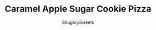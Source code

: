 ---
layout: ../../layouts/MarkdownPostLayout.astro
title: Caramel Apple Sugar Cookie Pizza
author: ShugarySweets
pubDate: 2019-01-15
description: "Serve pizza for dessert tonight! This Caramel Apple Sugar Cookie Pizza features juicy apples and chopped nuts baked on a soft cookie crust with caramel cheesecake topping. Drizzled with caramel, it&#x27;s the perfect easy dessert for fall."
image_url: https://www.shugarysweets.com/wp-content/uploads/2014/11/caramel-apple-cookie-pizza-facebook.jpg
tags: ["Desserts","American"]
calories: 204
protein: 3
carbohydrates: 38
fats: 6
fiber: 2
ingredients: ["1 package (16.5 ounce) refrigerated sugar cookie dough","1 package (8 ounce) cream cheese, softened","1 cup powdered sugar","1/4 cup caramel sauce","4 1/2 cups sliced apples (about 4 apples)","1/2 cup chopped cashews","3 Tablespoons caramel sauce"]
serves: 8
time: "20 minutes"
prepTime: "5 minutes"
instructions: ["Line a 15-inch round baking sheet (pizza stone) with parchment paper. Heat oven to 350 degree.","Open package of sugar cookie dough and press it onto the parchment paper with the heel of your hand. Press evenly into a 12-inch circle. Bake for 15-18 minutes.","Meanwhile, beat cream cheese with powdered sugar and 1/4 cup caramel sauce. Blend for about 3-5 minutes until light and fluffy.","Spread cream cheese over cooled cookie pizza. Arrange sliced apples over cream cheese layer.","Add chopped cashews and drizzle with remaining caramel sauce. Slice and enjoy!"]
nutrition: ["204 calories","38 grams carbohydrates","4 milligrams cholesterol","6 grams fat","2 grams fiber","3 grams protein","2 grams saturated fat","150 milligrams sodium","32 grams sugar","0 grams trans fat","4 grams unsaturated fat"]
---